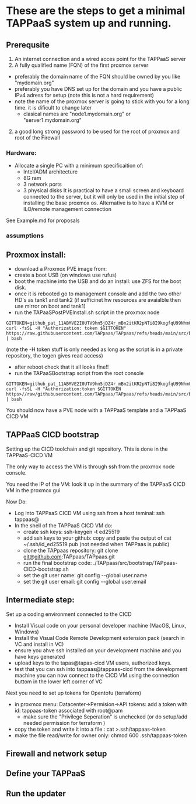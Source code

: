 # These are the steps to get a minimal TAPPaaS system up and running.

## Prerequsite

1. An internet connection and a wired acces point for the TAPPaaS server
2. A fully qualified name (FQN) of the first proxmox server
  - preferably the domain name of the FQN should be owned by you like "mydomain.org" 
  - preferably you have DNS set up for the domain and you have a public IPv4 adress for setup
    (note this is not a hard requirement)
  - note the name of the proxmox server is going to stick with you for a long time. it is dificult to change later
    - clasical names are "node1.mydomain.org" or "server1.mydomain.org" 
2. a good long strong password to be used for the root of proxmox and root of the Firewall


### Hardware: 

- Allocate a single PC with a minimum specificaition of:
  - Intel/ADM architecture
  - 8G ram
  - 3 network ports
  - 3 physical disks
It is practical to have a small screen and keyboard connected to the server, but it will only be used in the initial step of installing the base proxmox os. Alternative is to have a KVM or ILO/remote management connection

See Example.md for proposals

### assumptions


## Proxmox install:

- download a Proxmox PVE image from: 
- create a boot USB (on windows use rufus)
- boot the machine into the USB and do an install: use ZFS for the boot disk.
- once it is rebooted go to management console and add the two other HD's as tank1 and tank2
(if sufficinet hw resources are avaialble then use mirror on boot and tank1)
- run the TAPaaSPostPVEInstall.sh script in the proxmox node
```
GITTOKEN=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
curl -fsSL -H "Authorization: token $GITTOKEN" https://raw.githubusercontent.com/TAPpaas/TAPpaas/refs/heads/main/src/bootstrap/TAPaaSPostPVEInstall.sh | bash
```
(note the -H token stuff is only needed as long as the script is in a private repository, the togen gives read access)

- after reboot check that it all looks fine!!
- run the TAPaaSBootstrap script from the root console
```
GITTOKEN=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
curl -fsSL -H "Authorization:token $GITTOKEN https>//raw/githubusercontent.com/TAPpaas/TAPpaas/refs/heads/main/src/bootstrap/TAPaaSBootstrap.sh | bash
```
You should now have a PVE node with a TAPPaaS template and a TAPPaaS CICD VM

## TAPPaaS CICD bootstrap

Setting up the CICD toolchain and git repository. This is done in the TAPPaaS-CICD VM

The only way to access the VM is through ssh from the proxmox node console.

You need the IP of the VM: look it up in the summary of the TAPPaaS CICD VM in the proxmox gui

Now Do:

- Log into TAPPaaS CICD VM using ssh from a host teminal: ssh tappaas@<insert ip of CICD VM>
- In the shell of the TAPPaaS CICD VM do:
  - create ssh keys: ssh-keygen -t ed25519
  - add ssh keys to your github: copy and paste the output of cat ~/.ssh/id_ed25519.pub (not needed when TAPPaas is public)
  - clone the TAPpaas repository: git clone git@github.com:TAPpaas/TAPpaas.git
  - run the final bootstrap code: ./TAPpaas/src/bootstrap/TAPpaas-CICD-bootstrap.sh
  - set the git user name: git config --global user.name <your name> 
  - set the git user email: git config --global user.email <your email>

## Intermediate step:

Set up a coding environment connected to the CICD

- Install Visual code on your personal developer machine (MacOS, Linux, Windows)
- Install the Visual Code Remote Development extension pack (search in VC and install in VC)
- ensure you ahve ssh installed on your development machine and you have keys generated
- upload keys to the tapas@tapas-cicd VM users, authorized keys.
- test that you can ssh into tappaas@tappaas-cicd from the development machine
you can now connect to the CICD VM using the connection buttom in the lower left corner of VC

Next you need to set up tokens for Opentofu (terraform)
- in proxmox menu: Datacenter->Permision->API tokens: add a token with id: tappaas-token associated with root@pam
  - make sure the "Privilege Seperation" is unchecked (or do setup/add needed permission for terraform )
- copy the token and write it into a file : cat >.ssh/tappaas-token
- make the file read/write for owner only: chmod 600 .ssh/tappaas-token


## Firewall and network setup

## Define your TAPPaaS

## Run the updater